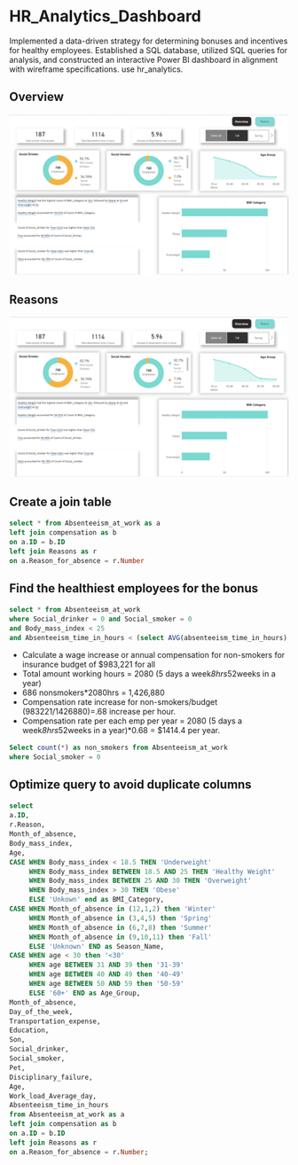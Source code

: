# HR_Analytics_Dashboard
Implemented a data-driven strategy for determining bonuses and incentives for healthy employees. Established a SQL database, utilized SQL queries for analysis, and constructed an interactive Power BI dashboard in alignment with wireframe specifications.
use hr_analytics.

## Overview
![image Alt](https://github.com/lekhakasinadhuni07/HR_Analytics_Dashboard/blob/59ebfda128f9284a2a5b7699c3158f182827f2ae/HR%20Analytics%20overview.png)
## Reasons
![image Alt](https://github.com/lekhakasinadhuni07/HR_Analytics_Dashboard/blob/59ebfda128f9284a2a5b7699c3158f182827f2ae/HR%20Analytics%20overview.png)

## Create a join table
```sql
select * from Absenteeism_at_work as a
left join compensation as b
on a.ID = b.ID
left join Reasons as r
on a.Reason_for_absence = r.Number
```

## Find the healthiest employees for the bonus
```sql
select * from Absenteeism_at_work
where Social_drinker = 0 and Social_smoker = 0
and Body_mass_index < 25
and Absenteeism_time_in_hours < (select AVG(absenteeism_time_in_hours) from Absenteeism_at_work)
```
- Calculate a wage increase or annual compensation for non-smokers for insurance budget of $983,221 for all
- Total amount working hours = 2080 (5 days a week*8hrs*52weeks in a year) 
- 686 nonsmokers*2080hrs = 1,426,880
- Compensation rate increase for non-smokers/budget (983221/1426880)=.68 increase per hour.
- Compensation rate per each emp per year = 2080 (5 days a week*8hrs*52weeks in a year)*0.68 = $1414.4 per year.
```sql
Select count(*) as non_smokers from Absenteeism_at_work
where Social_smoker = 0
```
## Optimize query to avoid duplicate columns
```sql
select  
a.ID,
r.Reason,
Month_of_absence,
Body_mass_index,
Age,
CASE WHEN Body_mass_index < 18.5 THEN 'Underweight'
	 WHEN Body_mass_index BETWEEN 18.5 AND 25 THEN 'Healthy Weight'
	 WHEN Body_mass_index BETWEEN 25 AND 30 THEN 'Overweight'
	 WHEN Body_mass_index > 30 THEN 'Obese'
	 ELSE 'Unkown' end as BMI_Category,
CASE WHEN Month_of_absence in (12,1,2) then 'Winter'
	 WHEN Month_of_absence in (3,4,5) then 'Spring'
	 WHEN Month_of_absence in (6,7,8) then 'Summer'
	 WHEN Month_of_absence in (9,10,11) then 'Fall'
	 ELSE 'Unknown' END as Season_Name,
CASE WHEN age < 30 then '<30'
	 WHEN age BETWEEN 31 AND 39 then '31-39'
	 WHEN age BETWEEN 40 AND 49 then '40-49'
	 WHEN age BETWEEN 50 AND 59 then '50-59'
	 ELSE '60+' END as Age_Group,
Month_of_absence,
Day_of_the_week,
Transportation_expense,
Education,
Son,
Social_drinker,
Social_smoker,
Pet,
Disciplinary_failure,
Age,
Work_load_Average_day,
Absenteeism_time_in_hours
from Absenteeism_at_work as a
left join compensation as b
on a.ID = b.ID
left join Reasons as r
on a.Reason_for_absence = r.Number;
```
